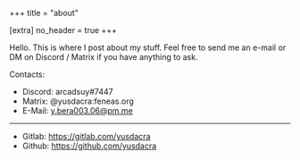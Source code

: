 +++
title = "about"

[extra]
no_header = true
+++

Hello. This is where I post about my stuff.
Feel free to send me an e-mail or DM on Discord / Matrix if you have anything to ask.

Contacts:
- Discord: arcadsuy#7447
- Matrix: @yusdacra:feneas.org
- E-Mail: y.bera003.06@pm.me
---
- Gitlab: <https://gitlab.com/yusdacra>
- Github: <https://github.com/yusdacra>
